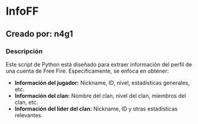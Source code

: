 # InfoFF
## Creado por: n4g1

### Descripción
Este script de Python está diseñado para extraer información del perfil de una cuenta de Free Fire. Específicamente, se enfoca en obtener:

* **Información del jugador:** Nickname, ID, nivel, estadísticas generales, etc.
* **Información del clan:** Nombre del clan, nivel del clan, miembros del clan, etc.
* **Información del líder del clan:** Nickname, ID y otras estadísticas relevantes.

